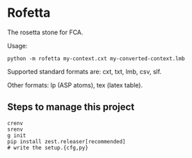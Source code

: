 # Rofetta
The rosetta stone for FCA.

Usage:

    python -m rofetta my-context.cxt my-converted-context.lmb

Supported standard formats are: cxt, txt, lmb, csv, slf.

Other formats: lp (ASP atoms), tex (latex table).



## Steps to manage this project

    crenv
    srenv
    g init
    pip install zest.releaser[recommended]
    # write the setup.{cfg,py}
